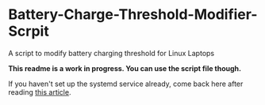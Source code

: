 # Battery-Charge-Threshold-Modifier-Scrpit
A script to modify battery charging threshold for Linux Laptops

**This readme is a work in progress. You can use the script file though.**

If you haven't set up the systemd service already, come back here after reading [this article](https://www.linuxuprising.com/2021/02/how-to-limit-battery-charging-set.html).
